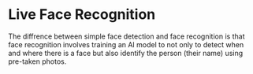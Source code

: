 # Live Face Recognition
The diffrence between simple face detection and face recognition is that face recognition involves training an AI model to not only to detect when and where there is a face but also identify the person (their name) using pre-taken photos. 

